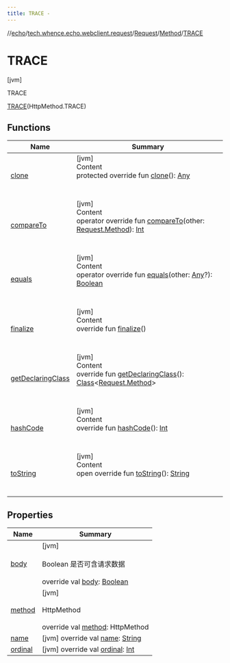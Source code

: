```yaml
---
title: TRACE -
---
```

//[echo](../../../../index.md)/[tech.whence.echo.webclient.request](../../../index.md)/[Request](../../index.md)/[Method](../index.md)/[TRACE](index.md)



# TRACE  
 [jvm] 

TRACE

[TRACE](index.md)(HttpMethod.TRACE)  
  
   


## Functions  
  
|  Name|  Summary| 
|---|---|
| [clone](../../../../tech.whence.echo.webclient.response/-response-mocker/-purpose/-p-a-r-s-e-d/index.md#kotlin/Enum/clone/#/PointingToDeclaration/)| [jvm]  <br>Content  <br>protected override fun [clone](../../../../tech.whence.echo.webclient.response/-response-mocker/-purpose/-p-a-r-s-e-d/index.md#kotlin/Enum/clone/#/PointingToDeclaration/)(): [Any](https://kotlinlang.org/api/latest/jvm/stdlib/kotlin/-any/index.html)  <br><br><br>
| [compareTo](../-o-p-t-i-o-n-s/index.md#kotlin/Enum/compareTo/#tech.whence.echo.webclient.request.Request.Method/PointingToDeclaration/)| [jvm]  <br>Content  <br>operator override fun [compareTo](../-o-p-t-i-o-n-s/index.md#kotlin/Enum/compareTo/#tech.whence.echo.webclient.request.Request.Method/PointingToDeclaration/)(other: [Request.Method](../index.md)): [Int](https://kotlinlang.org/api/latest/jvm/stdlib/kotlin/-int/index.html)  <br><br><br>
| [equals](../../../../tech.whence.echo.webclient.response/-response-mocker/-purpose/-p-a-r-s-e-d/index.md#kotlin/Enum/equals/#kotlin.Any?/PointingToDeclaration/)| [jvm]  <br>Content  <br>operator override fun [equals](../../../../tech.whence.echo.webclient.response/-response-mocker/-purpose/-p-a-r-s-e-d/index.md#kotlin/Enum/equals/#kotlin.Any?/PointingToDeclaration/)(other: [Any](https://kotlinlang.org/api/latest/jvm/stdlib/kotlin/-any/index.html)?): [Boolean](https://kotlinlang.org/api/latest/jvm/stdlib/kotlin/-boolean/index.html)  <br><br><br>
| [finalize](../../../../tech.whence.echo.webclient.response/-response-mocker/-purpose/-p-a-r-s-e-d/index.md#kotlin/Enum/finalize/#/PointingToDeclaration/)| [jvm]  <br>Content  <br>override fun [finalize](../../../../tech.whence.echo.webclient.response/-response-mocker/-purpose/-p-a-r-s-e-d/index.md#kotlin/Enum/finalize/#/PointingToDeclaration/)()  <br><br><br>
| [getDeclaringClass](../../../../tech.whence.echo.webclient.response/-response-mocker/-purpose/-p-a-r-s-e-d/index.md#kotlin/Enum/getDeclaringClass/#/PointingToDeclaration/)| [jvm]  <br>Content  <br>override fun [getDeclaringClass](../../../../tech.whence.echo.webclient.response/-response-mocker/-purpose/-p-a-r-s-e-d/index.md#kotlin/Enum/getDeclaringClass/#/PointingToDeclaration/)(): [Class](https://docs.oracle.com/javase/8/docs/api/java/lang/Class.html)<[Request.Method](../index.md)>  <br><br><br>
| [hashCode](../../../../tech.whence.echo.webclient.response/-response-mocker/-purpose/-p-a-r-s-e-d/index.md#kotlin/Enum/hashCode/#/PointingToDeclaration/)| [jvm]  <br>Content  <br>override fun [hashCode](../../../../tech.whence.echo.webclient.response/-response-mocker/-purpose/-p-a-r-s-e-d/index.md#kotlin/Enum/hashCode/#/PointingToDeclaration/)(): [Int](https://kotlinlang.org/api/latest/jvm/stdlib/kotlin/-int/index.html)  <br><br><br>
| [toString](../../../../tech.whence.echo.webclient.response/-response-mocker/-purpose/-p-a-r-s-e-d/index.md#kotlin/Enum/toString/#/PointingToDeclaration/)| [jvm]  <br>Content  <br>open override fun [toString](../../../../tech.whence.echo.webclient.response/-response-mocker/-purpose/-p-a-r-s-e-d/index.md#kotlin/Enum/toString/#/PointingToDeclaration/)(): [String](https://kotlinlang.org/api/latest/jvm/stdlib/kotlin/-string/index.html)  <br><br><br>


## Properties  
  
|  Name|  Summary| 
|---|---|
| [body](index.md#tech.whence.echo.webclient.request/Request.Method.TRACE/body/#/PointingToDeclaration/)|  [jvm] <br><br>Boolean 是否可含请求数据<br><br>override val [body](index.md#tech.whence.echo.webclient.request/Request.Method.TRACE/body/#/PointingToDeclaration/): [Boolean](https://kotlinlang.org/api/latest/jvm/stdlib/kotlin/-boolean/index.html)   <br>
| [method](index.md#tech.whence.echo.webclient.request/Request.Method.TRACE/method/#/PointingToDeclaration/)|  [jvm] <br><br>HttpMethod<br><br>override val [method](index.md#tech.whence.echo.webclient.request/Request.Method.TRACE/method/#/PointingToDeclaration/): HttpMethod   <br>
| [name](index.md#tech.whence.echo.webclient.request/Request.Method.TRACE/name/#/PointingToDeclaration/)|  [jvm] override val [name](index.md#tech.whence.echo.webclient.request/Request.Method.TRACE/name/#/PointingToDeclaration/): [String](https://kotlinlang.org/api/latest/jvm/stdlib/kotlin/-string/index.html)   <br>
| [ordinal](index.md#tech.whence.echo.webclient.request/Request.Method.TRACE/ordinal/#/PointingToDeclaration/)|  [jvm] override val [ordinal](index.md#tech.whence.echo.webclient.request/Request.Method.TRACE/ordinal/#/PointingToDeclaration/): [Int](https://kotlinlang.org/api/latest/jvm/stdlib/kotlin/-int/index.html)   <br>

